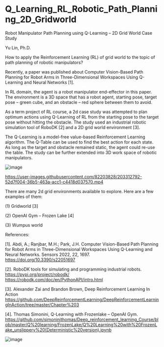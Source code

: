 # Q_Learning_RL_Robotic_Path_Planning_2D_Gridworld
Robot Manipulator Path Planning using Q-Learning – 2D Grid World Case Study

Yu Lin, Ph.D.

How to apply the Reinforcement Learning (RL) of grid world to the topic of path planning of robotic manipulators? 

Recently, a paper was published about Computer Vision-Based Path Planning for Robot Arms in Three-Dimensional Workspaces Using Q-Learning and Neural Networks [1].

In RL domain, the agent is a robot manipulator end-effector in this paper. The environment is a 3D space that has a robot agent, starting pose, target pose – green cube, and an obstacle – red sphere between them to avoid. 

As a term project of RL course, a 2d case study was attempted to plan optimum actions using Q-Learning of RL from the starting pose to the target pose without hitting the obstacle. The study used an industrial robotic simulation tool of RoboDK [2] and a 2D grid world environment [3]. 

The Q-Learning is a model-free value-based Reinforcement Learning algorithm. The Q-Table can be used to find the best action for each state. As long as the target and obstacle remained static, the agent could re-use the table. The study can be further extended into 3D work space of robotic manipulators. 


![image](https://user-images.githubusercontent.com/82203828/203307909-584e0fc7-d9ec-42e0-9dc3-0909b079951b.png)



https://user-images.githubusercontent.com/82203828/203312792-52d7f004-36b5-463a-acc1-c4418d037570.mp4



There are many 2d grid environments available to explore. Here are a few examples of them: 

(1) Gridworld [3]

(2) OpenAI Gym – Frozen Lake [4]

(3) Wumpus world



References:

[1]. Abdi, A.; Ranjbar, M.H.; Park, J.H. Computer Vision-Based Path Planning for Robot Arms in Three-Dimensional Workspaces Using Q-Learning and Neural Networks. Sensors 2022, 22, 1697. https://doi.org/10.3390/s22051697

[2]. RoboDK tools for simulating and programming industrial robots. https://pypi.org/project/robodk/  https://robodk.com/doc/en/PythonAPI/intro.html

[3]. Alexander Zai and Brandon Brown, Deep Reinforcement Learning In Action https://github.com/DeepReinforcementLearning/DeepReinforcementLearningInAction/tree/master/Chapter%203 

[4]. Thomas Simonini, Q-Learning with Frozenlake – OpenAI Gym. https://github.com/simoninithomas/Deep_reinforcement_learning_Course/blob/master/Q%20learning/FrozenLake/Q%20Learning%20with%20FrozenLake_unslippery%20(Deterministic%20version).ipynb

![image](https://user-images.githubusercontent.com/82203828/203307298-75845bdc-598f-4565-9a5a-4bff114ae72b.png)
